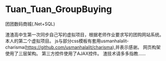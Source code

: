 Tuan_Tuan_GroupBuying
=====================

团团数码商城(.Net+SQL)

渣渣高中生第一次同步自己写的虚拟项目，根据老师作业要求写的团购网站系统。
本人的第二个虚拟项目。
js与部分css模板有套用usmanhalalit-charisma(https://github.com/usmanhalalit/charisma),并表示感谢。
网页构架使用了三层架构。
第三方控件使用了AJAX控件。
渣技术请多多指教……
